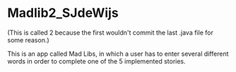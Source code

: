 # Madlib2_SJdeWijs
(This is called 2 because the first wouldn't commit the last .java file for some reason.)

This is an app called Mad Libs, in which a user has to enter several different words in order to complete one of the 5 implemented stories.
